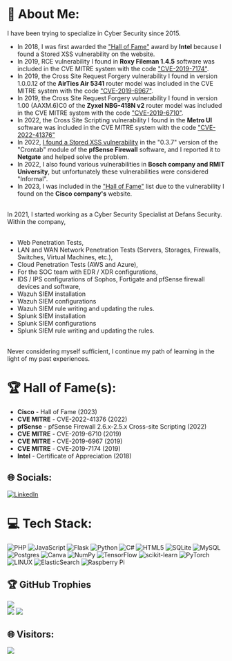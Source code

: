 # 💫 About Me:
I have been trying to specialize in Cyber Security since 2015. 
<ul>
  <li>In 2018, I was first awarded the <a target="_blank" href="https://github.com/alicangnll/alicangnll/blob/main/intel.jpeg">"Hall of Fame"</a> award by <b>Intel</b> because I found a Stored XSS vulnerability on the website.</li>
  <li>In 2019, RCE vulnerability I found in <b>Roxy Fileman 1.4.5</b> software was included in the CVE MITRE system with the code <a target="_blank" href="https://nvd.nist.gov/vuln/detail/CVE-2019-7174">"CVE-2019-7174"</a>.</li>
  <li>In 2019, the Cross Site Request Forgery vulnerability I found in version 1.0.0.12 of the <b>AirTies Air 5341</b> router model was included in the CVE MITRE system with the code <a target="_blank" href="https://www.exploit-db.com/exploits/46253">"CVE-2019-6967"</a>.</li>
  <li>In 2019, the Cross Site Request Forgery vulnerability I found in version 1.00 (AAXM.6)C0 of the <b>Zyxel NBG-418N v2</b> router model was included in the CVE MITRE system with the code <a target="_blank" href="https://www.exploit-db.com/exploits/46240">"CVE-2019-6710"</a>.</li>
  <li>In 2022, the Cross Site Scripting vulnerability I found in the <b>Metro UI</b> software was included in the CVE MITRE system with the code <a target="_blank" href="https://nvd.nist.gov/vuln/detail/CVE-2022-41376">"CVE-2022-41376"</a></li>
  <li>In 2022, <a target="_blank" href="https://redmine.pfsense.org/issues/13299">I found a Stored XSS vulnerability</a> in the "0.3.7" version of the "Crontab" module of the <b>pfSense Firewall</b> software, and I reported it to <b>Netgate</b> and helped solve the problem.</li>
  <li>In 2022, I also found various vulnerabilities in <b>Bosch company and RMIT University</b>, but unfortunately these vulnerabilities were considered "Informal".</li>
  <li>In 2023, I was included in the <a target="_blank" href="https://bugcrowd.com/ciscosecurity/hall-of-fame">"Hall of Fame"</a> list due to the vulnerability I found on the <b>Cisco company's</b> website.</li>
</ul>
<br>
In 2021, I started working as a Cyber Security Specialist at Defans Security. Within the company,
<br><br>
<ul>
  <li>Web Penetration Tests,</li>
  <li>LAN and WAN Network Penetration Tests (Servers, Storages, Firewalls, Switches, Virtual Machines, etc.),</li> 
  <li>Cloud Penetration Tests (AWS and Azure),</li>
  <li>For the SOC team with EDR / XDR configurations,</li>
  <li>IDS / IPS configurations of Sophos, Fortigate and pfSense firewall devices and software,</li>
  <li>Wazuh SIEM installation</li>
  <li>Wazuh SIEM configurations</li> 
  <li>Wazuh SIEM rule writing and updating the rules.</li>
  <li>Splunk SIEM installation</li>
  <li>Splunk SIEM configurations</li> 
  <li>Splunk SIEM rule writing and updating the rules.</li>
</ul>
<br>
Never considering myself sufficient, I continue my path of learning in the light of my past experiences.

# 🏆 Hall of Fame(s):
<ul>
  <li><b>Cisco</b> - Hall of Fame (2023)</li>
  <li><b>CVE MITRE</b> - CVE-2022-41376 (2022)</li>
  <li><b>pfSense</b> - pfSense Firewall 2.6.x-2.5.x Cross-site Scripting (2022)</li>
  <li><b>CVE MITRE</b> - CVE-2019-6710 (2019)</li>
  <li><b>CVE MITRE</b> - CVE-2019-6967 (2019)</li>
  <li><b>CVE MITRE</b> - CVE-2019-7174 (2019)</li>
  <li><b>Intel</b> - Certificate of Appreciation (2018)</li>
</ul>


## 🌐 Socials:
[![LinkedIn](https://img.shields.io/badge/LinkedIn-%230077B5.svg?logo=linkedin&logoColor=white)](https://linkedin.com/in/alicangonullu)

# 💻 Tech Stack:
![PHP](https://img.shields.io/badge/php-%23777BB4.svg?style=for-the-badge&logo=php&logoColor=white) ![JavaScript](https://img.shields.io/badge/javascript-%23323330.svg?style=for-the-badge&logo=javascript&logoColor=%23F7DF1E) ![Flask](https://img.shields.io/badge/flask-%23000.svg?style=for-the-badge&logo=flask&logoColor=white) ![Python](https://img.shields.io/badge/python-3670A0?style=for-the-badge&logo=python&logoColor=ffdd54) ![C#](https://img.shields.io/badge/c%23-%23239120.svg?style=for-the-badge&logo=c-sharp&logoColor=white) ![HTML5](https://img.shields.io/badge/html5-%23E34F26.svg?style=for-the-badge&logo=html5&logoColor=white) ![SQLite](https://img.shields.io/badge/sqlite-%2307405e.svg?style=for-the-badge&logo=sqlite&logoColor=white) ![MySQL](https://img.shields.io/badge/mysql-%2300f.svg?style=for-the-badge&logo=mysql&logoColor=white) ![Postgres](https://img.shields.io/badge/postgres-%23316192.svg?style=for-the-badge&logo=postgresql&logoColor=white) ![Canva](https://img.shields.io/badge/Canva-%2300C4CC.svg?style=for-the-badge&logo=Canva&logoColor=white) ![NumPy](https://img.shields.io/badge/numpy-%23013243.svg?style=for-the-badge&logo=numpy&logoColor=white) ![TensorFlow](https://img.shields.io/badge/TensorFlow-%23FF6F00.svg?style=for-the-badge&logo=TensorFlow&logoColor=white) ![scikit-learn](https://img.shields.io/badge/scikit--learn-%23F7931E.svg?style=for-the-badge&logo=scikit-learn&logoColor=white) ![PyTorch](https://img.shields.io/badge/PyTorch-%23EE4C2C.svg?style=for-the-badge&logo=PyTorch&logoColor=white) ![LINUX](https://img.shields.io/badge/Linux-FCC624?style=for-the-badge&logo=linux&logoColor=black) ![ElasticSearch](https://img.shields.io/badge/-ElasticSearch-005571?style=for-the-badge&logo=elasticsearch) ![Raspberry Pi](https://img.shields.io/badge/-RaspberryPi-C51A4A?style=for-the-badge&logo=Raspberry-Pi) 

## 🏆 GitHub Trophies
![](https://github-readme-stats.vercel.app/api?username=alicangnll&theme=radical&hide_border=false&include_all_commits=true&count_private=true)<br/>
![](https://github-profile-trophy.vercel.app/?username=alicangnll&theme=radical&no-frame=false&no-bg=true&margin-w=4)
![](https://github-readme-stats.vercel.app/api/top-langs/?username=alicangnll&theme=radical&hide_border=false&include_all_commits=true&count_private=true&layout=compact)

## 🌐 Visitors:
[![](https://visitcount.itsvg.in/api?id=alicangnll&icon=0&color=0)](https://visitcount.itsvg.in)
